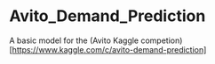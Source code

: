 # Avito_Demand_Prediction
A basic model for the (Avito Kaggle competion)[https://www.kaggle.com/c/avito-demand-prediction] 
